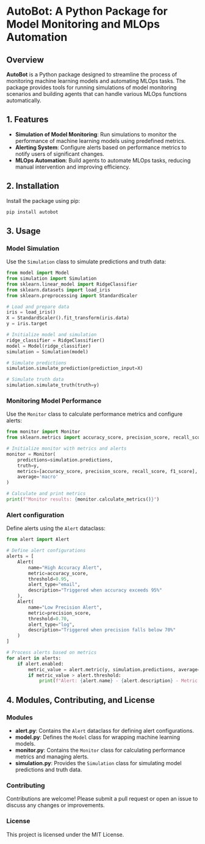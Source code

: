 # AutoBot: A Python Package for Model Monitoring and MLOps Automation

## Overview

**AutoBot** is a Python package designed to streamline the process of monitoring machine learning models and automating MLOps tasks. The package provides tools for running simulations of model monitoring scenarios and building agents that can handle various MLOps functions automatically.

## 1. Features

- **Simulation of Model Monitoring**: Run simulations to monitor the performance of machine learning models using predefined metrics.
- **Alerting System**: Configure alerts based on performance metrics to notify users of significant changes.
- **MLOps Automation**: Build agents to automate MLOps tasks, reducing manual intervention and improving efficiency.

## 2. Installation

Install the package using pip:

```bash
pip install autobot
```

## 3. Usage

### Model Simulation

Use the `Simulation` class to simulate predictions and truth data:

```python
from model import Model
from simulation import Simulation
from sklearn.linear_model import RidgeClassifier
from sklearn.datasets import load_iris
from sklearn.preprocessing import StandardScaler

# Load and prepare data
iris = load_iris()
X = StandardScaler().fit_transform(iris.data)
y = iris.target

# Initialize model and simulation
ridge_classifier = RidgeClassifier()
model = Model(ridge_classifier)
simulation = Simulation(model)

# Simulate predictions
simulation.simulate_prediction(prediction_input=X)

# Simulate truth data
simulation.simulate_truth(truth=y)
```

### Monitoring Model Performance
Use the `Monitor` class to calculate performance metrics and configure alerts:

```python
from monitor import Monitor
from sklearn.metrics import accuracy_score, precision_score, recall_score, f1_score

# Initialize monitor with metrics and alerts
monitor = Monitor(
    predictions=simulation.predictions,
    truth=y,
    metrics=[accuracy_score, precision_score, recall_score, f1_score],
    average='macro'
)

# Calculate and print metrics
print(f"Monitor results: {monitor.calculate_metrics()}")
```

### Alert configuration
Define alerts using the `Alert` dataclass:

```python
from alert import Alert

# Define alert configurations
alerts = [
    Alert(
        name="High Accuracy Alert",
        metric=accuracy_score,
        threshold=0.95,
        alert_type="email",
        description="Triggered when accuracy exceeds 95%"
    ),
    Alert(
        name="Low Precision Alert",
        metric=precision_score,
        threshold=0.70,
        alert_type="log",
        description="Triggered when precision falls below 70%"
    )
]

# Process alerts based on metrics
for alert in alerts:
    if alert.enabled:
        metric_value = alert.metric(y, simulation.predictions, average='macro')
        if metric_value > alert.threshold:
            print(f"Alert: {alert.name} - {alert.description} - Metric Value: {metric_value}")
```

## 4. Modules, Contributing, and License

### Modules

- **alert.py**: Contains the `Alert` dataclass for defining alert configurations.
- **model.py**: Defines the `Model` class for wrapping machine learning models.
- **monitor.py**: Contains the `Monitor` class for calculating performance metrics and managing alerts.
- **simulation.py**: Provides the `Simulation` class for simulating model predictions and truth data.

### Contributing

Contributions are welcome! Please submit a pull request or open an issue to discuss any changes or improvements.

### License

This project is licensed under the MIT License.
```
